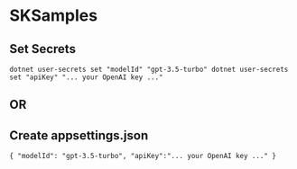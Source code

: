# SKSamples

## Set Secrets

`dotnet user-secrets set "modelId" "gpt-3.5-turbo"
dotnet user-secrets set "apiKey" "... your OpenAI key ..."`

## OR

## Create appsettings.json
`{
  "modelId": "gpt-3.5-turbo",
  "apiKey":"... your OpenAI key ..."
}`